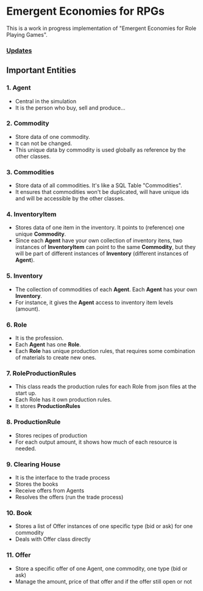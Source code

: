 # Emergent Economies for RPGs
This is a work in progress implementation of "Emergent Economies for Role Playing Games".

### [Updates](./UPDATES.md)

## Important Entities

### 1. Agent
- Central in the simulation
- It is the person who buy, sell and produce...
### 2. Commodity
- Store data of one commodity.
- It can not be changed.
- This unique data by commodity is used globally as reference by the other classes.
### 3. Commodities
- Store data of all commodities. It's like a SQL Table "Commodities". 
- It ensures that commodities won't be duplicated, will have unique ids and will be accessible by the other classes. 
### 4. InventoryItem
- Stores data of one item in the inventory. It points to (reference) one unique **Commodity**. 
- Since each **Agent** have your own collection of inventory itens, two instances of **InventoryItem** can point to the same **Commodity**, but they will be part of different instances of **Inventory** (different instances of **Agent**).
### 5. Inventory
- The collection of commodities of each **Agent**. Each **Agent** has your own **Inventory**.
- For instance, it gives the **Agent** access to inventory item levels (amount).
### 6. Role
- It is the profession.
- Each **Agent** has one **Role**.
- Each **Role** has unique production rules, that requires some combination of materials to create new ones.
### 7. RoleProductionRules
- This class reads the production rules for each Role from json files at the start up.
- Each Role has it own production rules.
- It stores **ProductionRules**
### 8. ProductionRule
- Stores recipes of production
- For each output amount, it shows how much of each resource is needed.
### 9. Clearing House
- It is the interface to the trade process
- Stores the books
- Receive offers from Agents
- Resolves the offers (run the trade process)
### 10. Book
- Stores a list of Offer instances of one specific type (bid or ask) for one commodity
- Deals with Offer class directly
### 11. Offer
- Store a specific offer of one Agent, one commodity, one type (bid or ask)
- Manage the amount, price of that offer and if the offer still open or not 


